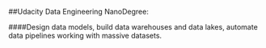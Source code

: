 ##Udacity Data Engineering NanoDegree:

####Design data models, build data warehouses and data lakes, automate data pipelines working with massive datasets. 
	
